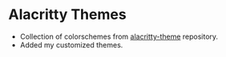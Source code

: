 # Alacritty Themes

- Collection of colorschemes from [alacritty-theme](https://github.com/alacritty/alacritty-theme) repository.
- Added my customized themes.
